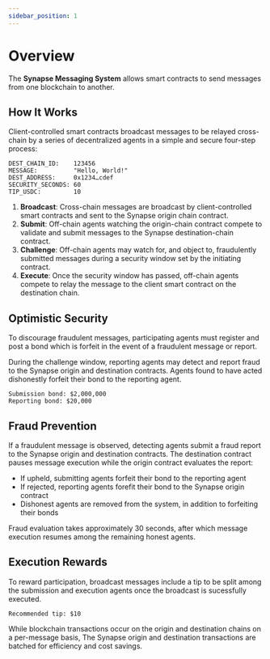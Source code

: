 ```yaml
---
sidebar_position: 1
---
```


# Overview

The **Synapse Messaging System** allows smart contracts to send messages from one blockchain to another.

## How It Works

Client-controlled smart contracts broadcast messages to be relayed cross-chain by a series of decentralized agents in a simple and secure four-step process:

```
DEST_CHAIN_ID:    123456
MESSAGE:          "Hello, World!"
DEST_ADDRESS:     0x1234…cdef
SECURITY_SECONDS: 60
TIP_USDC:         10
```

1. **Broadcast**:
   Cross-chain messages are broadcast by client-controlled smart contracts and sent to the Synapse origin chain contract.
2. **Submit**:
   Off-chain agents watching the origin-chain contract compete to validate and submit messages to the Synapse destination-chain contract.
3. **Challenge**:
   Off-chain agents may watch for, and object to, fraudulently submitted messages during a security window set by the initiating contract.
4. **Execute**:
   Once the security window has passed, off-chain agents compete to relay the message to the client smart contract on the destination chain.

## Optimistic Security

To discourage fraudulent messages, participating agents must register and post a bond which is forfeit in the event of a fraudulent message or report.

During the challenge window, reporting agents may detect and report fraud to the Synapse origin and destination contracts. Agents found to have acted dishonestly forfeit their bond to the reporting agent.

```
Submission bond: $2,000,000
Reporting bond: $20,000
```

## Fraud Prevention

If a fraudulent message is observed, detecting agents submit a fraud report to the Synapse origin and destination contracts. The destination contract pauses message execution while the origin contract evaluates the report:

- If upheld, submitting agents forfeit their bond to the reporting agent
- If rejected, reporting agents forefit their bond to the Synapse origin contract
- Dishonest agents are removed from the system, in addition to forfeiting their bonds

Fraud evaluation takes approximately 30 seconds, after which message execution resumes among the remaining honest agents.

## Execution Rewards

To reward participation, broadcast messages include a tip to be split among the submission and execution agents once the broadcast is sucessfully executed.

```
Recommended tip: $10
```

While blockchain transactions occur on the origin and destination chains on a per-message basis, The Synapse origin and destination transactions are batched for efficiency and cost savings.

<!-- **Synapse Optimistic Messaging:**
![SynapseOptimisticMessaging](../../static/img/SynapseMessagingMileHigh.png 'Synapse Optimistic Messaging')

- **Step 1**: Client Smart Contract on Chain A tells Synapse Origin Contract to say "hello" to Chain B.
- **Step 2**: Off Chain Agents observe that Chain A client wants to say "hello" to Chain B.
- **Step 3**: Off Chain Agents tell the Synapse Destination Contract on Chain B that Chain A says "hello".
- **Step 4**: Destination waits for a period of time (in this case 1 hour) to give other Off Chain Agents time to object.
- **Step 5**: After 1 hour with nobody objecting, Off Chain Agents tells the Client Smart Contract on Chain B that Chain A says "hello".

During the normal path of sending a message, the flow looks like this:

1. Client Smart Contract submits a blockchain transaction on the Origin blockchain, posting the following:
   1. **Message** to send.
   2. **Destination Blockchain ID** to send the message to.
   3. **Smart Contract Address** to deliver the message on the destination chain.
2. Off Chain Agents observe the posted message and propose the message to be executed on the Destination Smart Contract.
3. The system waits for a period of time to allow other Off Chain Agents to report fraud.
4. Assuming no fraud is reported, another Off Chain Agent executes the message by submitting a transaction on the Destination blockchain.

During this normal Happy Path, the only blockchain transactions that happen on a per-message basis is at steps 1 and 4, first sending the message on the Origin chain and second executing the message on the Destination chain.
Step 2 above does require blockchain transactions, however it can be amortized across a batch of messages. This is what is meant by "Optimistic" messaging because
in the event of no fraud, the amount of work done On-Chain is minimized.

If fraud is detected by an Off-Chain Agent during step 3, the steps look like this:

1. A fraud report is submitted by an Off-Chain Agent to the Destination chain, which "optimistically" pauses the ability to execute messages.
2. The same fraud report is submitted by the Off-Chain Agent to the Origin chain which decides if it was fraud or not.
3. Assuming there was fraud, the Origin lets the rest of the Network know by propagating a special system message.
4. Once the message from step 3 is received, the Fraudulent Agent is slashed and the Fraudulent claim will be discarded.
5. Messages can continue being sent by the remaining honest Off Chain Agents.

Under normal conditions, in order to send a message, there needs to be 3 different Off Chain Agents doing different jobs to get the message from one chain to another.

For cases when fraud occurs, all it takes is one honest Off Chain Agent to stop the fraud.

**Synapse Messaging Fraud Protection:**
![SynapseMessagingFraudProtection](../../static/img/SynapseMessagingFraudProtection.png 'Synapse Messaging Fraud Protection')

- **Step 1**: Malicious Off Chain Agent lies to Chain B and says Chain A said "goodbye".
- **Step 2**: Destination waits for a period of time (in this case 1 hour) to give other Off Chain Agents time to object.
- **Step 3**: An honest Off Chain Agent double checks with Chain A and checks if Chain A did in fact say "goodbye" to Chain B.
- **Step 4**: Chain A lets the honest Off Chain Agent know that it never said goodbye to Chain B.
- **Step 5**: The honest Off Chain Agent tells Chain B that the Malicious agent is lying, and Chain B will not allow the fraudulent message. -->
